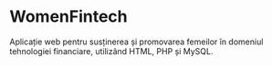 ﻿# WomenFintech
Aplicație web pentru susținerea și promovarea femeilor în domeniul tehnologiei
financiare, utilizând HTML, PHP și MySQL.
